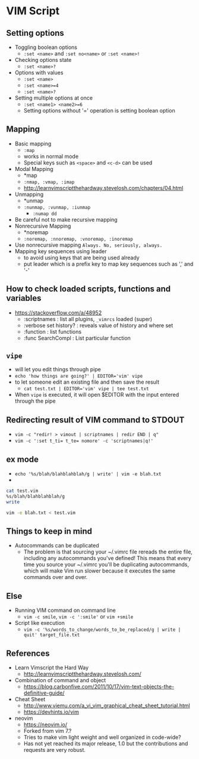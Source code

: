 # VIM Script
## Setting options
- Toggling boolean options
  - `:set <name>` and `:set no<name>` or `:set <name>!`
- Checking options state
  - `:set <name>?`
- Options with values
  - `:set <name>`
  - `:set <name>=4`
  - `:set <name>?`
- Setting multiple options at once
  - `:set <name1> <name2>=6`
  - Setting options without '=' operation is setting boolean option
## Mapping
- Basic mapping
  - `:map`
  - works in normal mode
  - Special keys such as `<space>` and `<c-d>` can be used
- Modal Mapping
  - *map
  - `:nmap, :vmap, :imap`
  - http://learnvimscriptthehardway.stevelosh.com/chapters/04.html
- Unmapping
  - *unmap
  - `:nunmap, :vunmap, :iunmap`
    - `:numap dd`
- Be careful not to make recursive mapping
- Nonrecursive Mapping
  - *noremap
  - `:noremap, :nnoremap, :vnoremap, :inoremap`
- Use nonrecursive mapping `Always. No, seriously, always.`
- Mapping key sequences using leader
  - to avoid using keys that are being used already
  - put leader which is a prefix key to map key sequences such as ',' and '-'
  
## How to check loaded scripts, functions and variables
- https://stackoverflow.com/a/48952
  - :scriptnames            : list all plugins, `_vimrcs` loaded (super)  
  - :verbose set history?   : reveals value of history and where set  
  - :function               : list functions  
  - :func SearchCompl       : List particular function

## `vipe`
- will let you edit things through pipe
- `echo 'how things are going?' | EDITOR='vim' vipe`
- to let someone edit an existing file and then save the result
  - `cat test.txt | EDITOR='vim' vipe | tee test.txt`
- When `vipe` is executed, it will open $EDITOR with the input entered through the pipe
  
## Redirecting result of VIM command to STDOUT
- `vim -c "redir! > vimout | scriptnames | redir END | q"`
- `vim -c ':set t_ti= t_te= nomore' -c 'scriptnames|q!'`

## ex mode
- `echo '%s/blah/blahblahblah/g | write' | vim -e blah.txt`
- 
```bash
cat test.vim 
%s/blah/blahblahblah/g
write

vim -e blah.txt < test.vim
```

## Things to keep in mind
- Autocommands can be duplicated
  - The problem is that sourcing your ~/.vimrc file rereads the entire file, including any autocommands you've defined! This means that every time you source your ~/.vimrc you'll be duplicating autocommands, which will make Vim run slower because it executes the same commands over and over.

## Else
- Running VIM command on command line
  - `vim -c smile`, `vim -c ':smile'` or `vim +smile`
- Script like execution
  - `vim -c '%s/words_to_change/words_to_be_replaced/g | write | quit' target_file.txt`

## References
- Learn Vimscript the Hard Way
  - http://learnvimscriptthehardway.stevelosh.com/
- Combination of command and object
  - https://blog.carbonfive.com/2011/10/17/vim-text-objects-the-definitive-guide/
- Cheat Sheet
  - http://www.viemu.com/a_vi_vim_graphical_cheat_sheet_tutorial.html
  - https://devhints.io/vim
- neovim
  - https://neovim.io/
  - Forked from vim 7.?
  - Tries to make vim light weight and well organized in code-wide?
  - Has not yet reached its major release, 1.0 but the contributions and requests are very robust.
